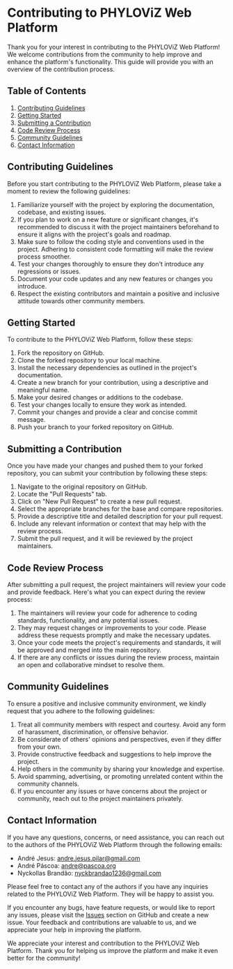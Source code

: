 # Contributing to PHYLOViZ Web Platform

Thank you for your interest in contributing to the PHYLOViZ Web Platform! We welcome contributions from the community to help improve and enhance the platform's functionality. This guide will provide you with an overview of the contribution process.

## Table of Contents

1. [Contributing Guidelines](#contributing-guidelines)
2. [Getting Started](#getting-started)
3. [Submitting a Contribution](#submitting-a-contribution)
4. [Code Review Process](#code-review-process)
5. [Community Guidelines](#community-guidelines)
6. [Contact Information](#contact-information)

## Contributing Guidelines

Before you start contributing to the PHYLOViZ Web Platform, please take a moment to review the following guidelines:

1. Familiarize yourself with the project by exploring the documentation, codebase, and existing issues.
2. If you plan to work on a new feature or significant changes, it's recommended to discuss it with the project maintainers beforehand to ensure it aligns with the project's goals and roadmap.
3. Make sure to follow the coding style and conventions used in the project. Adhering to consistent code formatting will make the review process smoother.
4. Test your changes thoroughly to ensure they don't introduce any regressions or issues.
5. Document your code updates and any new features or changes you introduce.
6. Respect the existing contributors and maintain a positive and inclusive attitude towards other community members.

## Getting Started

To contribute to the PHYLOViZ Web Platform, follow these steps:

1. Fork the repository on GitHub.
2. Clone the forked repository to your local machine.
3. Install the necessary dependencies as outlined in the project's documentation.
4. Create a new branch for your contribution, using a descriptive and meaningful name.
5. Make your desired changes or additions to the codebase.
6. Test your changes locally to ensure they work as intended.
7. Commit your changes and provide a clear and concise commit message.
8. Push your branch to your forked repository on GitHub.

## Submitting a Contribution

Once you have made your changes and pushed them to your forked repository, you can submit your contribution by following these steps:

1. Navigate to the original repository on GitHub.
2. Locate the "Pull Requests" tab.
3. Click on "New Pull Request" to create a new pull request.
4. Select the appropriate branches for the base and compare repositories.
5. Provide a descriptive title and detailed description for your pull request.
6. Include any relevant information or context that may help with the review process.
7. Submit the pull request, and it will be reviewed by the project maintainers.

## Code Review Process

After submitting a pull request, the project maintainers will review your code and provide feedback. Here's what you can expect during the review process:

1. The maintainers will review your code for adherence to coding standards, functionality, and any potential issues.
2. They may request changes or improvements to your code. Please address these requests promptly and make the necessary updates.
3. Once your code meets the project's requirements and standards, it will be approved and merged into the main repository.
4. If there are any conflicts or issues during the review process, maintain an open and collaborative mindset to resolve them.

## Community Guidelines

To ensure a positive and inclusive community environment, we kindly request that you adhere to the following guidelines:

1. Treat all community members with respect and courtesy. Avoid any form of harassment, discrimination, or offensive behavior.
2. Be considerate of others' opinions and perspectives, even if they differ from your own.
3. Provide constructive feedback and suggestions to help improve the project.
4. Help others in the community by sharing your knowledge and expertise.
5. Avoid spamming, advertising, or promoting unrelated content within the community channels.
6. If you encounter any issues or have concerns about the project or community, reach out to the project maintainers privately.

## Contact Information

If you have any questions, concerns, or need assistance, you can reach out to the authors of the PHYLOViZ Web Platform through the following emails:

- André Jesus: [andre.jesus.pilar@gmail.com](mailto:andre.jesus.pilar@gmail.com)
- André Páscoa: [andre@pascoa.org](mailto:andre@pascoa.org)
- Nyckollas Brandão: [nyckbrandao1236@gmail.com](mailto:nyckbrandao1236@gmail.com)

Please feel free to contact any of the authors if you have any inquiries related to the PHYLOViZ Web Platform. They will be happy to assist you.

If you encounter any bugs, have feature requests, or would like to report any issues, please visit the [Issues](https://github.com/bodybuilders-team/phyloviz-web-platform/issues) section 
on GitHub and create a new issue. 
Your feedback and contributions are valuable to us, and we appreciate your help in improving the platform.

We appreciate your interest and contribution to the PHYLOViZ Web Platform. Thank you for helping us improve the platform and make it even better for the community!
